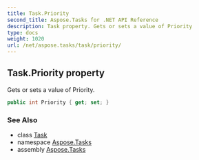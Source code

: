 ```yaml
---
title: Task.Priority
second_title: Aspose.Tasks for .NET API Reference
description: Task property. Gets or sets a value of Priority
type: docs
weight: 1020
url: /net/aspose.tasks/task/priority/
---
```

## Task.Priority property

Gets or sets a value of Priority.

```csharp
public int Priority { get; set; }
```

### See Also

* class [Task](../)
* namespace [Aspose.Tasks](../../task/)
* assembly [Aspose.Tasks](../../../)


